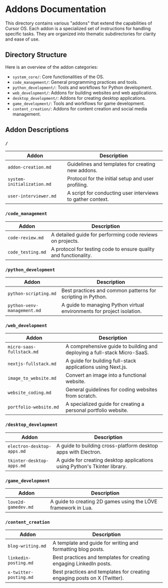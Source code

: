 # Addons Documentation

This directory contains various "addons" that extend the capabilities of Cursor OS. Each addon is a specialized set of instructions for handling specific tasks. They are organized into thematic subdirectories for clarity and ease of use.

## Directory Structure

Here is an overview of the addon categories:

-   `system_core/`: Core functionalities of the OS.
-   `code_management/`: General programming practices and tools.
-   `python_development/`: Tools and workflows for Python development.
-   `web_development/`: Addons for building websites and web applications.
-   `desktop_development/`: Addons for creating desktop applications.
-   `game_development/`: Tools and workflows for game development.
-   `content_creation/`: Addons for content creation and social media management.

## Addon Descriptions

### `/`

| Addon                      | Description                                                  |
| -------------------------- | ------------------------------------------------------------ |
| `addon-creation.md`        | Guidelines and templates for creating new addons.            |
| `system-initialization.md` | Protocol for the initial setup and user profiling.           |
| `user-interviewer.md`      | A script for conducting user interviews to gather context.   |

### `/code_management`

| Addon              | Description                                                          |
| ------------------ | -------------------------------------------------------------------- |
| `code-review.md`   | A detailed guide for performing code reviews on projects.            |
| `code_testing.md`  | A protocol for testing code to ensure quality and functionality.     |

### `/python_development`

| Addon                        | Description                                                              |
| ---------------------------- | ------------------------------------------------------------------------ |
| `python-scripting.md`        | Best practices and common patterns for scripting in Python.              |
| `python-venv-management.md`  | A guide to managing Python virtual environments for project isolation.   |

### `/web_development`

| Addon                      | Description                                                              |
| -------------------------- | ------------------------------------------------------------------------ |
| `micro-saas-fullstack.md`  | A comprehensive guide to building and deploying a full-stack Micro-SaaS. |
| `nextjs-fullstack.md`      | A guide for building full-stack applications using Next.js.              |
| `image_to_website.md`      | Convert an image into a functional website.                              |
| `website_coding.md`        | General guidelines for coding websites from scratch.                     |
| `portfolio-website.md`     | A specialized guide for creating a personal portfolio website.           |

### `/desktop_development`

| Addon                      | Description                                                          |
| -------------------------- | -------------------------------------------------------------------- |
| `electron-desktop-apps.md` | A guide to building cross-platform desktop apps with Electron.       |
| `tkinter-desktop-apps.md`  | A guide for creating desktop applications using Python's Tkinter library. |

### `/game_development`

| Addon                | Description                                                          |
| -------------------- | -------------------------------------------------------------------- |
| `love2d-gamedev.md`  | A guide to creating 2D games using the LÖVE framework in Lua.        |

### `/content_creation`

| Addon                   | Description                                                          |
| ----------------------- | -------------------------------------------------------------------- |
| `blog-writing.md`       | A template and guide for writing and formatting blog posts.          |
| `linkedin-posting.md`   | Best practices and templates for creating engaging LinkedIn posts.   |
| `x-twitter-posting.md`  | Best practices and templates for creating engaging posts on X (Twitter). |
